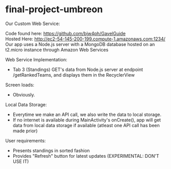 # final-project-umbreon

Our Custom Web Service:

Code found here: https://github.com/bjw4ph/GavelGuide  
Hosted Here: http://ec2-54-145-200-199.compute-1.amazonaws.com:1234/   
Our app uses a Node.js server with a MongoDB database hosted on an t2.micro instance through Amazon Web Services  

Web Service Implementation: 
- Tab 3 (Standings) GET's data from Node.js server at endpoint /getRankedTeams, and displays them in the RecyclerView

Screen loads:  
- Obviously.

Local Data Storage:  
- Everytime we make an API call, we also write the data to local storage.  
- If no internet is available during MainActivity's onCreate(), app will get data from local data storage if available (atleast one API call has been made prior)

User requirements:
- Presents standings in sorted fashion
- Provides "Refresh" button for latest updates (EXPERIMENTAL: DON'T USE IT)
